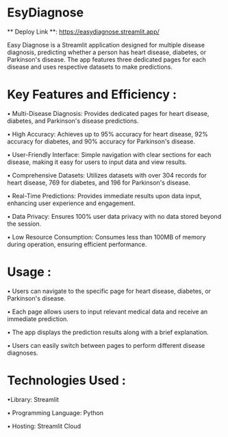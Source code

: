 # EsyDiagnose 

** Deploy Link **: https://easydiagnose.streamlit.app/

Easy Diagnose is a Streamlit application designed for multiple disease diagnosis, predicting whether a person has heart disease, diabetes, or Parkinson's disease. The app features three dedicated pages for each disease and uses respective datasets to make predictions.

# Key Features and Efficiency :
•	Multi-Disease Diagnosis: Provides dedicated pages for heart disease, diabetes, and Parkinson's disease predictions.

•	High Accuracy: Achieves up to 95% accuracy for heart disease, 92% accuracy for diabetes, and 90% accuracy for Parkinson's disease.

•	User-Friendly Interface: Simple navigation with clear sections for each disease, making it easy for users to input data and view results.

•	Comprehensive Datasets: Utilizes datasets with over 304 records for heart disease, 769 for diabetes, and 196 for Parkinson's disease.

•	Real-Time Predictions: Provides immediate results upon data input, enhancing user experience and engagement.

•	Data Privacy: Ensures 100% user data privacy with no data stored beyond the session.

•	Low Resource Consumption: Consumes less than 100MB of memory during operation, ensuring efficient performance.

# Usage :
•	Users can navigate to the specific page for heart disease, diabetes, or Parkinson's disease.

•	Each page allows users to input relevant medical data and receive an immediate prediction.

•	The app displays the prediction results along with a brief explanation.
	
•	Users can easily switch between pages to perform different disease diagnoses.

# Technologies Used :
•Library: Streamlit

•	Programming Language: Python

•	Hosting: Streamlit Cloud

